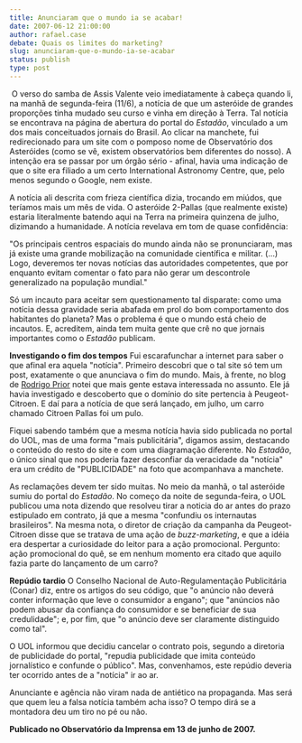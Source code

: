 ```yaml
---
title: Anunciaram que o mundo ia se acabar!
date: 2007-06-12 21:00:00
author: rafael.case
debate: Quais os limites do marketing?
slug: anunciaram-que-o-mundo-ia-se-acabar
status: publish 
type: post
---
```


 O verso do samba de Assis Valente veio imediatamente à cabeça quando li, na manhã de segunda-feira (11/6), a notícia de que um asteróide de grandes proporções tinha mudado seu curso e vinha em direção à Terra. Tal notícia se encontrava na página de abertura do portal do *Estadão*, vinculado a um dos mais conceituados jornais do Brasil.
Ao clicar na manchete, fui redirecionado para um site com o pomposo nome de Observatório dos Asteróides (como se vê, existem observatórios bem diferentes do nosso). A intenção era se passar por um órgão sério - afinal, havia uma indicação de que o site era filiado a um certo International Astronomy Centre, que, pelo menos segundo o Google, nem existe. 


A notícia ali descrita com frieza científica dizia, trocando em miúdos, que teríamos mais um mês de vida. O asteróide 2-Pallas (que realmente existe) estaria literalmente batendo aqui na Terra na primeira quinzena de julho, dizimando a humanidade. A notícia revelava em tom de quase confidência: 




"Os principais centros espaciais do mundo ainda não se pronunciaram, mas já existe uma grande mobilização na comunidade científica e militar. (...) Logo, deveremos ter novas notícias das autoridades competentes, que por enquanto evitam comentar o fato para não gerar um descontrole generalizado na população mundial."


Só um incauto para aceitar sem questionamento tal disparate: como uma notícia dessa gravidade seria abafada em prol do bom comportamento dos habitantes do planeta? Mas o problema é que o mundo está cheio de incautos. E, acreditem, ainda tem muita gente que crê no que jornais importantes como o *Estadão* publicam.

**Investigando o fim dos tempos**
Fui escarafunchar a internet para saber o que afinal era aquela "notícia". Primeiro descobri que o tal site só tem um post, exatamente o que anunciava o fim do mundo. Mais, à frente, no blog de [Rodrigo Prior](http://www.pvision.com.br/blog) notei que mais gente estava interessada no assunto. Ele já havia investigado e descoberto que o domínio do site pertencia à Peugeot-Citroen. E daí para a notícia de que será lançado, em julho, um carro chamado Citroen Pallas foi um pulo.


Fiquei sabendo também que a mesma notícia havia sido publicada no portal do UOL, mas de uma forma "mais publicitária", digamos assim, destacando o conteúdo do resto do site e com uma diagramação diferente. No *Estadão*, o único sinal que nos poderia fazer desconfiar da veracidade da "notícia" era um crédito de "PUBLICIDADE" na foto que acompanhava a manchete.


As reclamações devem ter sido muitas. No meio da manhã, o tal asteróide sumiu do portal do *Estadão*. No começo da noite de segunda-feira, o UOL publicou uma nota dizendo que resolveu tirar a noticia do ar antes do prazo estipulado em contrato, já que a mesma "confundiu os internautas brasileiros". Na mesma nota, o diretor de criação da campanha da Peugeot-Citroen disse que se tratava de uma ação de *buzz-marketing*, e que a idéia era despertar a curiosidade do leitor para a ação promocional. Pergunto: ação promocional do quê, se em nenhum momento era citado que aquilo fazia parte do lançamento de um carro?

**Repúdio tardio**
O Conselho Nacional de Auto-Regulamentação Publicitária (Conar) diz, entre os artigos do seu código, que "o anúncio não deverá conter informação que leve o consumidor a engano"; que "anúncios não podem abusar da confiança do consumidor e se beneficiar de sua credulidade"; e, por fim, que "o anúncio deve ser claramente distinguido como tal".


O UOL informou que decidiu cancelar o contrato pois, segundo a diretoria de publicidade do portal, "repudia publicidade que imita conteúdo jornalístico e confunde o público". Mas, convenhamos, este repúdio deveria ter ocorrido antes de a "notícia" ir ao ar.


Anunciante e agência não viram nada de antiético na propaganda. Mas será que quem leu a falsa notícia também acha isso? O tempo dirá se a montadora deu um tiro no pé ou não.


**Publicado no Observatório da Imprensa em 13 de junho de 2007.**


